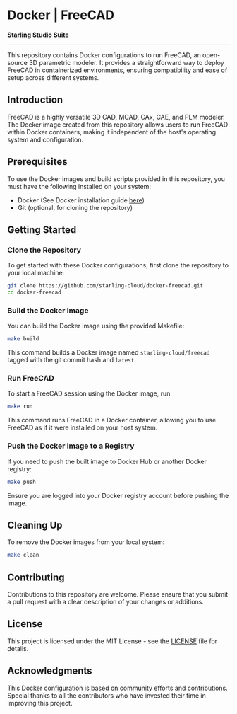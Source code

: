 # Docker | FreeCAD

**Starling Studio Suite**

---

This repository contains Docker configurations to run FreeCAD, an open-source 3D parametric modeler. It provides a straightforward way to deploy FreeCAD in containerized environments, ensuring compatibility and ease of setup across different systems.

## Introduction

FreeCAD is a highly versatile 3D CAD, MCAD, CAx, CAE, and PLM modeler. The Docker image created from this repository allows users to run FreeCAD within Docker containers, making it independent of the host's operating system and configuration.

## Prerequisites

To use the Docker images and build scripts provided in this repository, you must have the following installed on your system:

- Docker (See Docker installation guide [here](https://docs.docker.com/get-docker/))
- Git (optional, for cloning the repository)

## Getting Started

### Clone the Repository

To get started with these Docker configurations, first clone the repository to your local machine:

```bash
git clone https://github.com/starling-cloud/docker-freecad.git
cd docker-freecad
```

### Build the Docker Image

You can build the Docker image using the provided Makefile:

```bash
make build
```

This command builds a Docker image named `starling-cloud/freecad` tagged with the git commit hash and `latest`.

### Run FreeCAD

To start a FreeCAD session using the Docker image, run:

```bash
make run
```

This command runs FreeCAD in a Docker container, allowing you to use FreeCAD as if it were installed on your host system.

### Push the Docker Image to a Registry

If you need to push the built image to Docker Hub or another Docker registry:

```bash
make push
```

Ensure you are logged into your Docker registry account before pushing the image.

## Cleaning Up

To remove the Docker images from your local system:

```bash
make clean
```

## Contributing

Contributions to this repository are welcome. Please ensure that you submit a pull request with a clear description of your changes or additions.

## License

This project is licensed under the MIT License - see the [LICENSE](LICENSE) file for details.

## Acknowledgments

This Docker configuration is based on community efforts and contributions. Special thanks to all the contributors who have invested their time in improving this project.

